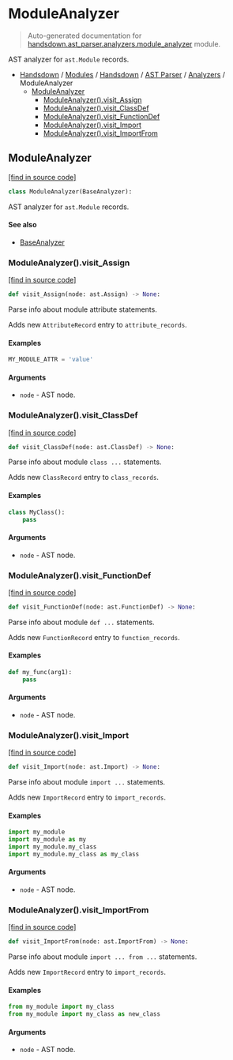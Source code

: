 # ModuleAnalyzer

> Auto-generated documentation for [handsdown.ast_parser.analyzers.module_analyzer](https://github.com/vemel/handsdown/blob/master/handsdown/ast_parser/analyzers/module_analyzer.py) module.

AST analyzer for `ast.Module` records.

- [Handsdown](../../../README.md#-handsdown---python-documentation-generator) / [Modules](../../../MODULES.md#modules) / [Handsdown](../../index.md#handsdown) / [AST Parser](../index.md#ast-parser) / [Analyzers](index.md#analyzers) / ModuleAnalyzer
    - [ModuleAnalyzer](#moduleanalyzer)
        - [ModuleAnalyzer().visit_Assign](#moduleanalyzervisit_assign)
        - [ModuleAnalyzer().visit_ClassDef](#moduleanalyzervisit_classdef)
        - [ModuleAnalyzer().visit_FunctionDef](#moduleanalyzervisit_functiondef)
        - [ModuleAnalyzer().visit_Import](#moduleanalyzervisit_import)
        - [ModuleAnalyzer().visit_ImportFrom](#moduleanalyzervisit_importfrom)

## ModuleAnalyzer

[[find in source code]](https://github.com/vemel/handsdown/blob/master/handsdown/ast_parser/analyzers/module_analyzer.py#L12)

```python
class ModuleAnalyzer(BaseAnalyzer):
```

AST analyzer for `ast.Module` records.

#### See also

- [BaseAnalyzer](base_analyzer.md#baseanalyzer)

### ModuleAnalyzer().visit_Assign

[[find in source code]](https://github.com/vemel/handsdown/blob/master/handsdown/ast_parser/analyzers/module_analyzer.py#L93)

```python
def visit_Assign(node: ast.Assign) -> None:
```

Parse info about module attribute statements.

Adds new `AttributeRecord` entry to `attribute_records`.

#### Examples

```python
MY_MODULE_ATTR = 'value'
```

#### Arguments

- `node` - AST node.

### ModuleAnalyzer().visit_ClassDef

[[find in source code]](https://github.com/vemel/handsdown/blob/master/handsdown/ast_parser/analyzers/module_analyzer.py#L57)

```python
def visit_ClassDef(node: ast.ClassDef) -> None:
```

Parse info about module `class ...` statements.

Adds new `ClassRecord` entry to `class_records`.

#### Examples

```python
class MyClass():
    pass
```

#### Arguments

- `node` - AST node.

### ModuleAnalyzer().visit_FunctionDef

[[find in source code]](https://github.com/vemel/handsdown/blob/master/handsdown/ast_parser/analyzers/module_analyzer.py#L75)

```python
def visit_FunctionDef(node: ast.FunctionDef) -> None:
```

Parse info about module `def ...` statements.

Adds new `FunctionRecord` entry to `function_records`.

#### Examples

```python
def my_func(arg1):
    pass
```

#### Arguments

- `node` - AST node.

### ModuleAnalyzer().visit_Import

[[find in source code]](https://github.com/vemel/handsdown/blob/master/handsdown/ast_parser/analyzers/module_analyzer.py#L17)

```python
def visit_Import(node: ast.Import) -> None:
```

Parse info about module `import ...` statements.

Adds new `ImportRecord` entry to `import_records`.

#### Examples

```python
import my_module
import my_module as my
import my_module.my_class
import my_module.my_class as my_class
```

#### Arguments

- `node` - AST node.

### ModuleAnalyzer().visit_ImportFrom

[[find in source code]](https://github.com/vemel/handsdown/blob/master/handsdown/ast_parser/analyzers/module_analyzer.py#L38)

```python
def visit_ImportFrom(node: ast.ImportFrom) -> None:
```

Parse info about module `import ... from ...` statements.

Adds new `ImportRecord` entry to `import_records`.

#### Examples

```python
from my_module import my_class
from my_module import my_class as new_class
```

#### Arguments

- `node` - AST node.
